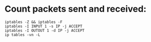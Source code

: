 # Count packets sent and received:

```
iptables -Z && iptables -F
iptables -I INPUT 1 -s IP -j ACCEPT
iptables -I OUTOUT 1 -d IP -j ACCEPT
ip tables -vn -L
```

